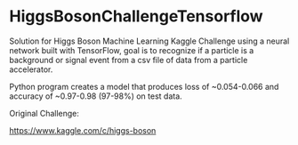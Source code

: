 # HiggsBosonChallengeTensorflow

Solution for Higgs Boson Machine Learning Kaggle Challenge using a neural network built with TensorFlow, goal is to recognize if a particle is a background or signal event from a csv file of data from a particle accelerator.

Python program creates a model that produces loss of ~0.054-0.066 and accuracy of ~0.97-0.98 (97-98%) on test data.

Original Challenge:

https://www.kaggle.com/c/higgs-boson
